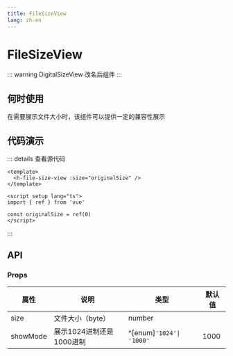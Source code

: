 ```yaml
---
title: FileSizeView
lang: zh-en
---
```

# FileSizeView

::: warning
DigitalSizeView 改名后组件
:::

## 何时使用

在需要展示文件大小时，该组件可以提供一定的兼容性展示

## 代码演示

<div>
  <h-file-size-view :size="originalSize" />
</div>

<script setup lang="ts">
import { ref } from 'vue'
const originalSize = ref(0)
</script>

::: details 查看源代码

```vue
<template>
  <h-file-size-view :size="originalSize" />
</template>

<script setup lang="ts">
import { ref } from 'vue'

const originalSize = ref(0)
</script>

```

:::

## API

### Props

| 属性     | 说明                     | 类型                      | 默认值 |
| -------- | ------------------------ | ------------------------- | ------ |
| size     | 文件大小（byte）         | number                    |        |
| showMode | 展示1024进制还是1000进制 | ^[enum]`'1024'\| '1000'` | 1000   |
